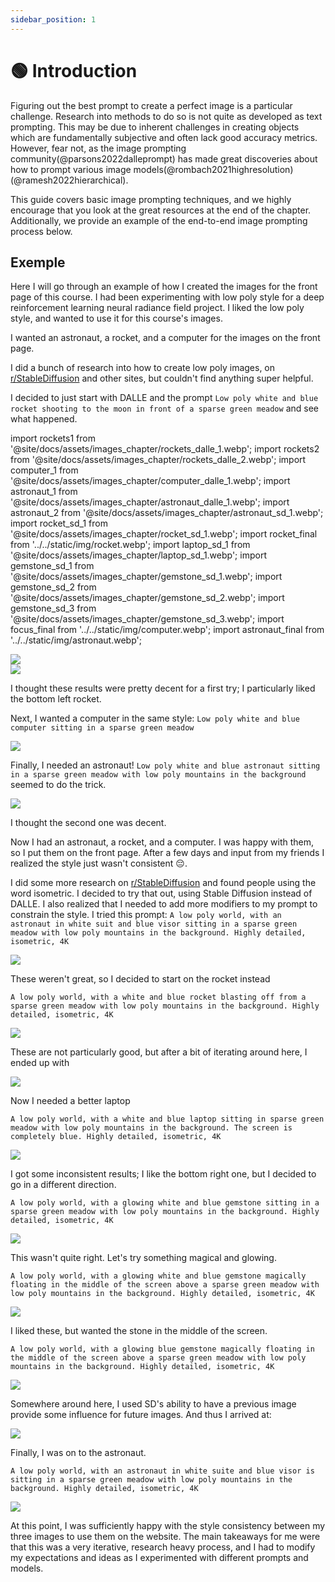 ```yaml
---
sidebar_position: 1
---
```


# 🟢 Introduction

Figuring out the best prompt to create a perfect image is a particular challenge. Research into methods to do so is not quite as developed as text prompting. This may be due to inherent challenges in creating objects which are fundamentally subjective and often lack good accuracy metrics. However, fear not, as the image prompting community(@parsons2022dalleprompt) has made great discoveries about how to prompt various image models(@rombach2021highresolution)(@ramesh2022hierarchical).

This guide covers basic image prompting techniques, and we highly encourage that you look at the great resources at the end of the chapter. Additionally, we provide an example of the end-to-end image prompting process below.


## Exemple

Here I will go through an example of how I created the images for the front page of this course. I had been experimenting with low poly style for a deep reinforcement learning neural radiance field project. I liked the low poly style, and wanted to use it for this course's images.

I wanted an astronaut, a rocket, and a computer for the images on the front page.

I did a bunch of research into how to create low poly images, on [r/StableDiffusion](https://www.reddit.com/r/StableDiffusion/) and other sites, but couldn't find anything super helpful.

I decided to just start with DALLE and the prompt `Low poly white and blue rocket shooting to the moon in front of a sparse green meadow` and see what happened.

import rockets1 from '@site/docs/assets/images_chapter/rockets_dalle_1.webp';
import rockets2 from '@site/docs/assets/images_chapter/rockets_dalle_2.webp';
import computer_1 from '@site/docs/assets/images_chapter/computer_dalle_1.webp';
import astronaut_1 from '@site/docs/assets/images_chapter/astronaut_dalle_1.webp';
import astronaut_2 from '@site/docs/assets/images_chapter/astronaut_sd_1.webp';
import rocket_sd_1 from '@site/docs/assets/images_chapter/rocket_sd_1.webp';
import rocket_final from '../../static/img/rocket.webp';
import laptop_sd_1 from '@site/docs/assets/images_chapter/laptop_sd_1.webp';
import gemstone_sd_1 from '@site/docs/assets/images_chapter/gemstone_sd_1.webp';
import gemstone_sd_2 from '@site/docs/assets/images_chapter/gemstone_sd_2.webp';
import gemstone_sd_3 from '@site/docs/assets/images_chapter/gemstone_sd_3.webp';
import focus_final from '../../static/img/computer.webp';
import astronaut_final from '../../static/img/astronaut.webp';

<div style={{textAlign: 'center'}}>
  <img src={rockets1} style={{width: "750px"}} />
</div>

<div style={{textAlign: 'center'}}>
  <img src={rockets2} style={{width: "750px"}} />
</div>

I thought these results were pretty decent for a first try; I particularly liked the bottom left rocket.

Next, I wanted a computer in the same style: `Low poly white and blue computer sitting in a sparse green meadow`

<div style={{textAlign: 'center'}}>
  <img src={computer_1} style={{width: "750px"}} />
</div>

Finally, I needed an astronaut! `Low poly white and blue astronaut sitting in a sparse green meadow with low poly mountains in the background` seemed to do the trick.

<div style={{textAlign: 'center'}}>
  <img src={astronaut_1} style={{width: "750px"}} />
</div>

I thought the second one was decent.

Now I had an astronaut, a rocket, and a computer. I was happy with them, so I put them on the front page. After a few days and input from my friends I realized the style just wasn't consistent 😔.


I did some more research on [r/StableDiffusion](https://www.reddit.com/r/StableDiffusion/) and found people using the word isometric. I decided to try that out, using Stable Diffusion instead of DALLE. I also realized that I needed to add more modifiers to my prompt to constrain the style. I tried this prompt: `A low poly world, with an astronaut in white suit and blue visor sitting in a sparse green meadow with low poly mountains in the background. Highly detailed, isometric, 4K`

<div style={{textAlign: 'center'}}>
  <img src={astronaut_2} style={{width: "250px"}} />
</div>

These weren't great, so I decided to start on the rocket instead

`A low poly world, with a white and blue rocket blasting off from a sparse green meadow with low poly mountains in the background. Highly detailed, isometric, 4K`

<div style={{textAlign: 'center'}}>
  <img src={rocket_sd_1} style={{width: "250px"}} />
</div>

These are not particularly good, but after a bit of iterating around here, I ended up with 

<div style={{textAlign: 'center'}}>
  <img src={rocket_final} style={{width: "250px"}} />
</div>

Now I needed a better laptop

`A low poly world, with a white and blue laptop sitting in sparse green meadow with low poly mountains in the background. The screen is completely blue. Highly detailed, isometric, 4K`

<div style={{textAlign: 'center'}}>
  <img src={laptop_sd_1} style={{width: "250px"}} />
</div>

I got some inconsistent results; I like the bottom right one, but I decided to go in a different direction.

`A low poly world, with a glowing white and blue gemstone sitting in a sparse green meadow with low poly mountains in the background. Highly detailed, isometric, 4K`

<div style={{textAlign: 'center'}}>
  <img src={gemstone_sd_1} style={{width: "250px"}} />
</div>

This wasn't quite right. Let's try something magical and glowing.

`A low poly world, with a glowing white and blue gemstone magically floating in the middle of the screen above a sparse green meadow with low poly mountains in the background. Highly detailed, isometric, 4K`

<div style={{textAlign: 'center'}}>
  <img src={gemstone_sd_2} style={{width: "250px"}} />
</div>

I liked these, but wanted the stone in the middle of the screen.

`A low poly world, with a glowing blue gemstone magically floating in the middle of the screen above a sparse green meadow with low poly mountains in the background. Highly detailed, isometric, 4K`

<div style={{textAlign: 'center'}}>
  <img src={gemstone_sd_3} style={{width: "250px"}} />
</div>

Somewhere around here, I used SD's ability to have a previous image provide some influence for future images. And thus I arrived at:

<div style={{textAlign: 'center'}}>
  <img src={focus_final} style={{width: "250px"}} />
</div>

Finally, I was on to the astronaut.

`A low poly world, with an astronaut in white suite and blue visor is sitting in a sparse green meadow with low poly mountains in the background. Highly detailed, isometric, 4K`

<div style={{textAlign: 'center'}}>
  <img src={astronaut_final} style={{width: "250px"}} />
</div>

At this point, I was sufficiently happy with the style consistency between my three images to use them on the website. The main takeaways for me were that this was a very iterative, research heavy process, and I had to modify my expectations and ideas as I experimented with different prompts and models.